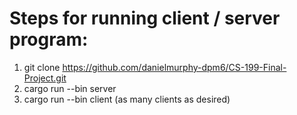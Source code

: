 # Steps for running client / server program:

1) git clone https://github.com/danielmurphy-dpm6/CS-199-Final-Project.git
2) cargo run --bin server
3) cargo run --bin client (as many clients as desired)
